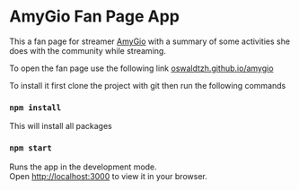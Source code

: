 # AmyGio Fan Page App

This a fan page for streamer [AmyGio](https://twitch.tv/amygio) with a summary of some activities she does with the community while streaming.

To open the fan page use the following link [oswaldtzh.github.io/amygio](https://oswaldtzh.github.io/amygio)

To install it first clone the project with git then run the following commands

### `npm install`

This will install all packages

### `npm start`

Runs the app in the development mode.\
Open [http://localhost:3000](http://localhost:3000) to view it in your browser.

